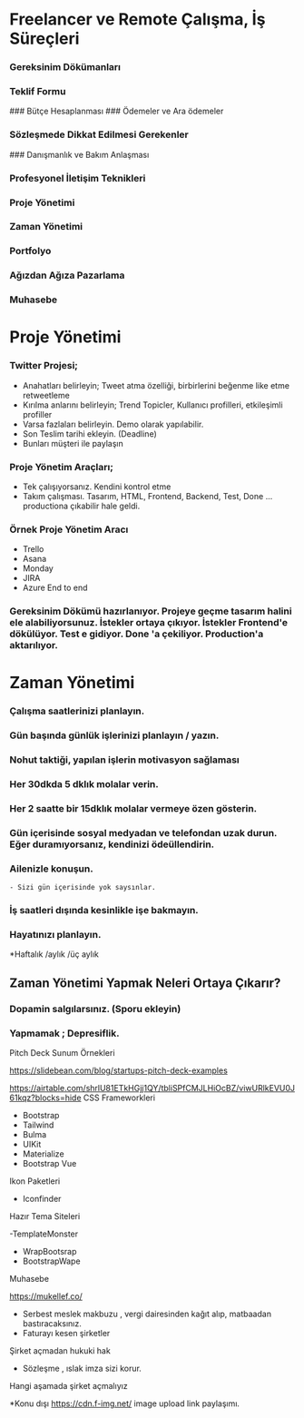# Freelancer ve Remote Çalışma, İş Süreçleri

### Gereksinim Dökümanları
### Teklif Formu
### Bütçe Hesaplanması
### Ödemeler ve Ara ödemeler
### Sözleşmede Dikkat Edilmesi Gerekenler
### Danışmanlık ve Bakım Anlaşması
### Profesyonel İletişim Teknikleri
### Proje Yönetimi
### Zaman Yönetimi
### Portfolyo
### Ağızdan Ağıza Pazarlama
### Muhasebe


# Proje Yönetimi

### Twitter Projesi;

- Anahatları belirleyin; Tweet atma özelliği, birbirlerini beğenme like etme retweetleme
- Kırılma anlarını belirleyin; Trend Topicler, Kullanıcı profilleri, etkileşimli profiller
- Varsa fazlaları belirleyin. Demo olarak yapılabilir.
- Son Teslim tarihi ekleyin. (Deadline)
- Bunları müşteri ile paylaşın

### Proje Yönetim Araçları;

- Tek çalışıyorsanız. Kendini kontrol etme
- Takım çalışması. Tasarım, HTML, Frontend, Backend, Test, Done ... productiona çıkabilir hale geldi.

### Örnek Proje Yönetim Aracı 

- Trello
- Asana
- Monday
- JIRA
- Azure End to end 

### Gereksinim Dökümü hazırlanıyor. Projeye geçme tasarım halini ele alabiliyorsunuz. İstekler ortaya çıkıyor. İstekler Frontend'e dökülüyor. Test e gidiyor. Done 'a çekiliyor. Production'a aktarılıyor. 

# Zaman Yönetimi

### Çalışma saatlerinizi planlayın.
### Gün başında günlük işlerinizi planlayın / yazın.
### Nohut taktiği, yapılan işlerin motivasyon sağlaması
### Her 30dkda 5 dklık molalar verin.
### Her 2 saatte bir 15dklık molalar vermeye özen gösterin.
### Gün içerisinde sosyal medyadan ve telefondan uzak durun. Eğer duramıyorsanız, kendinizi ödeüllendirin.
### Ailenizle konuşun.
    - Sizi gün içerisinde yok saysınlar.
### İş saatleri dışında kesinlikle işe bakmayın.
### Hayatınızı planlayın.
   *Haftalık /aylık /üç aylık

## Zaman Yönetimi Yapmak Neleri Ortaya Çıkarır?

### Dopamin salgılarsınız. (Sporu ekleyin)
### Yapmamak ; Depresiflik.

Pitch Deck Sunum Örnekleri

https://slidebean.com/blog/startups-pitch-deck-examples


https://airtable.com/shrlU81ETkHGjj1QY/tbliSPfCMJLHiOcBZ/viwURlkEVU0J61kqz?blocks=hide
CSS Frameworkleri

- Bootstrap
- Tailwind
- Bulma
- UIKit
- Materialize
- Bootstrap Vue

Ikon Paketleri

- Iconfinder

Hazır Tema Siteleri

-TemplateMonster
- WrapBootsrap
- BootstrapWape

Muhasebe

https://mukellef.co/

- Serbest meslek makbuzu , vergi dairesinden kağıt alıp, matbaadan bastıracaksınız.
- Faturayı kesen şirketler

Şirket açmadan hukuki hak

- Sözleşme , ıslak imza sizi korur.

Hangi aşamada şirket açmalıyız


*Konu dışı
https://cdn.f-img.net/ image upload link paylaşımı.
